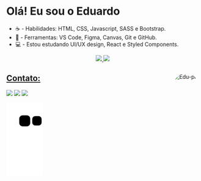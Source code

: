 # Olá! Eu sou o Eduardo 

- ☕ - Habilidades: HTML, CSS, Javascript, SASS e Bootstrap.
- 💼 - Ferramentas: VS Code, Figma, Canvas, Git e GitHub.
- 💻 - Estou estudando UI/UX design, React e Styled Components.

<div align="center">
  <a href="https://github.com/eduardohoths">
  <img height="140em" src="https://github-readme-stats.vercel.app/api?username=eduardohoths&show_icons=true&theme=dracula&include_all_commits=true&count_private=true"/>
  <img height="140em" src="https://github-readme-stats.vercel.app/api/top-langs/?username=eduardohoths&layout=compact&langs_count=7&theme=dracula"/>
</div>
<div style="display: inline_block"> 
  
  <img align="right" alt="Edu-pic" height="150" style="border-radius:50px;" src="https://media.discordapp.net/attachments/920032936823238658/920037337814155304/a9a891545fd9a5717408df2ff8891096.gif">
</div>
  
  ## Contato:
  
<div>   
  <a href="https://instagram.com/eduardo.hoths" target="_blank"><img src="https://img.shields.io/badge/-Instagram-%23E4405F?style=for-the-badge&logo=instagram&logoColor=white" target="_blank"></a> 
  <a href = "mailto:eduardo.hoths@gmail.com"><img src="https://img.shields.io/badge/-Gmail-%23333?style=for-the-badge&logo=gmail&logoColor=white" target="_blank"></a>
  <a href="https://www.linkedin.com/in/eduardohoths" target="_blank"><img src="https://img.shields.io/badge/-LinkedIn-%230077B5?style=for-the-badge&logo=linkedin&logoColor=white" target="_blank"></a> 
 
  ![Snake animation](https://github.com/eduardohoths/eduardohoths/blob/output/github-contribution-grid-snake.svg)
 
</div>

